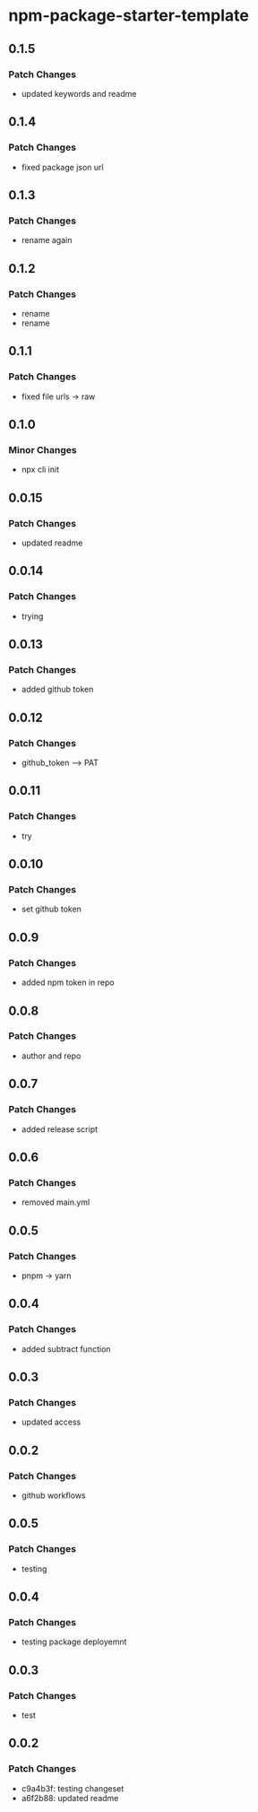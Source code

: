# npm-package-starter-template

## 0.1.5

### Patch Changes

- updated keywords and readme

## 0.1.4

### Patch Changes

- fixed package json url

## 0.1.3

### Patch Changes

- rename again

## 0.1.2

### Patch Changes

- rename
- rename

## 0.1.1

### Patch Changes

- fixed file urls -> raw

## 0.1.0

### Minor Changes

- npx cli init

## 0.0.15

### Patch Changes

- updated readme

## 0.0.14

### Patch Changes

- trying

## 0.0.13

### Patch Changes

- added github token

## 0.0.12

### Patch Changes

- github_token --> PAT

## 0.0.11

### Patch Changes

- try

## 0.0.10

### Patch Changes

- set github token

## 0.0.9

### Patch Changes

- added npm token in repo

## 0.0.8

### Patch Changes

- author and repo

## 0.0.7

### Patch Changes

- added release script

## 0.0.6

### Patch Changes

- removed main.yml

## 0.0.5

### Patch Changes

- pnpm -> yarn

## 0.0.4

### Patch Changes

- added subtract function

## 0.0.3

### Patch Changes

- updated access

## 0.0.2

### Patch Changes

- github workflows

## 0.0.5

### Patch Changes

- testing

## 0.0.4

### Patch Changes

- testing package deployemnt

## 0.0.3

### Patch Changes

- test

## 0.0.2

### Patch Changes

- c9a4b3f: testing changeset
- a6f2b88: updated readme
